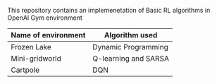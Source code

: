 This repository contains an implemenetation of Basic RL algorithms in OpenAI Gym environment

| Name of environment | Algorithm used | 
|------|------|
|Frozen Lake| Dynamic Programming| 
|Mini-gridworld | Q-learning and SARSA | 
| Cartpole | DQN | 

